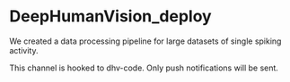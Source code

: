 # DeepHumanVision_deploy

We created a data processing pipeline for large datasets of single spiking activity.

This channel is hooked to dhv-code. Only push notifications will be sent. 
